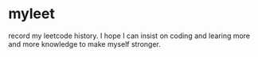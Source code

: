 # myleet
record my leetcode history.
I hope I can insist on coding and learing more and more knowledge to make myself stronger.
